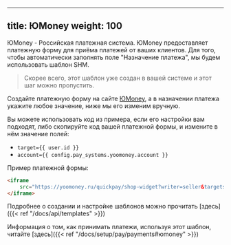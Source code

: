 
---
title: ЮMoney
weight: 100
---

ЮMoney - Российская платежная система. ЮMoney предоставляет платежную форму для приёма платежей от ваших клиентов.
Для того, чтобы автоматически заполнять поле "Назначение платежа", мы будем использовать шаблон SHM.

> Скорее всего, этот шаблон уже создан в вашей системе и этот шаг можно пропустить.

Создайте платежную форму на сайте [ЮMoney](https://yoomoney.ru/quickpay/form), а в назначении платежа
укажите любое значение, ниже мы его изменим вручную.

Вы можете использовать код из примера, если его настройки вам подходят, либо
скопируйте код вашей платежной формы, и измените в нём значение полей:
* `target={{ user.id }}`
* `account={{ config.pay_systems.yoomoney.account }}`

Пример платежной формы:
```html
<iframe
    src="https://yoomoney.ru/quickpay/shop-widget?writer=seller&targets={{ user.id }}&targets-hint=&default-sum=&button-text=11&payment-type-choice=on&mobile-payment-type-choice=on&hint=&successURL=&quickpay=shop&account={{ config.pay_systems.yoomoney.account }}" width="422" height="224" frameborder="0" allowtransparency="true" scrolling="no">
</iframe>
```

Подробнее о создании и настройке шаблонов можно прочитать [здесь]({{< ref "/docs/api/templates" >}})

Информация о том, как принимать платежи, используя этот шаблон, читайте [здесь]({{< ref "/docs/setup/pay/payments#юmoney" >}})

